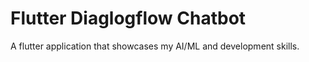 # Flutter Diaglogflow Chatbot

A flutter application that showcases my AI/ML and development skills.

